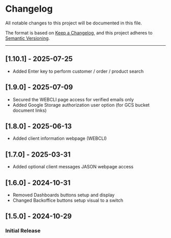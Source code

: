 # Changelog

All notable changes to this project will be documented in this file.

The format is based on [Keep a Changelog](https://keepachangelog.com/en/1.0.0/),
and this project adheres to [Semantic Versioning](https://semver.org/spec/v2.0.0.html).

---

## [1.10.1] - 2025-07-25

- Added Enter key to perform customer / order / product search

## [1.9.0] - 2025-07-09

- Secured the WEBCLI page access for verified emails only
- Added Google Storage authorization user option (for GCS bucket document links)

## [1.8.0] - 2025-06-13

- Added client information webpage (WEBCLI)

## [1.7.0] - 2025-03-31

- Added optional client messages JASON webpage access

## [1.6.0] - 2024-10-31

- Removed Dashboards buttons setup and display
- Changed Backoffice buttons setup visual to a switch

## [1.5.0] - 2024-10-29

### Initial Release